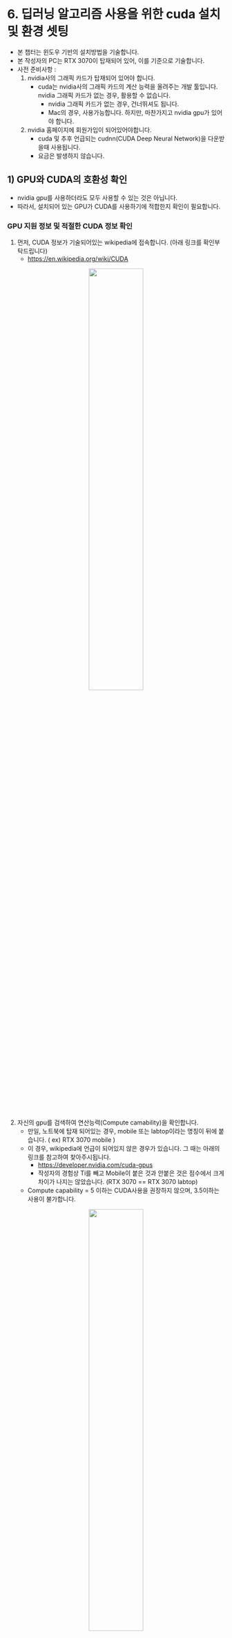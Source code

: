 # 6. 딥러닝 알고리즘 사용을 위한 cuda 설치 및 환경 셋팅
- 본 챕터는 윈도우 기반의 설치방법을 기술합니다.
- 본 작성자의 PC는 RTX 3070이 탑재되어 있어, 이를 기준으로 기술합니다.
- 사전 준비사항 :
    1. nvidia사의 그래픽 카드가 탑재되어 있어야 합니다.
        - cuda는 nvidia사의 그래픽 카드의 계산 능력을 올려주는 개발 툴입니다. nvidia 그래픽 카드가 없는 경우, 활용할 수 없습니다.
            - nvidia 그래픽 카드가 없는 경우, 건너뛰셔도 됩니다.
            - Mac의 경우, 사용가능합니다. 하지만, 마찬가지고 nvidia gpu가 있어야 합니다.
    2. nvidia 홈페이지에 회원가입이 되어있어야합니다.
        - cuda 및 추후 언급되는 cudnn(CUDA Deep Neural Network)을 다운받을때 사용됩니다.
        - 요금은 발생하지 않습니다.

## 1) GPU와 CUDA의 호환성 확인
- nvidia gpu를 사용하더라도 모두 사용할 수 있는 것은 아닙니다.
- 따라서, 설치되어 있는 GPU가 CUDA를 사용하기에 적합한지 확인이 필요합니다.

### GPU 지원 정보 및 적절한 CUDA 정보 확인
1. 먼저, CUDA 정보가 기술되어있는 wikipedia에 접속합니다. (아래 링크를 확인부탁드립니다)
    - https://en.wikipedia.org/wiki/CUDA
<center><img src = "./img/cuda_install/compute_capa.png" width = "50%" height = "50%"/></center>

2. 자신의 gpu를 검색하여 연산능력(Compute camability)을 확인합니다.
    - 만일, 노트북에 탑재 되어있는 경우, mobile 또는 labtop이라는 명칭이 뒤에 붙습니다. ( ex) RTX 3070 mobile )
    - 이 경우, wikipedia에 언급이 되어있지 않은 경우가 있습니다. 그 때는 아래의 링크를 참고하여 찾아주시됩니다.      
        - https://developer.nvidia.com/cuda-gpus
        - 작성자의 경험상 Ti를 빼고 Mobile이 붙은 것과 안붙은 것은 점수에서 크게 차이가 나지는 않았습니다. (RTX 3070 == RTX 3070 labtop)
    - Compute capability = 5 이하는 CUDA사용을 권장하지 않으며, 3.5이하는 사용이 불가합니다.
<center><img src = "./img/cuda_install/gpu_compute_capability_check.png" width = "50%" height = "50%"/></center>

3. Compute capability항목에서 앞서 확인한 정보를 비교하여 cuda 버전을 확인한다.
    - 이 과정은 적절한 CUDA버전을 확인하기 위함입니다.
    - 초록색으로 색이 칠해져 있는 version은 설치가 가능한 버전입니다.
    - 하지만, 적절한 버전보다 높은 버전 또는 낮은 버전을 사용해도 가능합니다만, 온전한 하드웨어의 성능을 사용하기 위해서는 적절한 CUDA버전을 활용하는 것이 좋습니다.
        - 참고사항) 최근 딥러닝 기술이 발전하면서 10.0 미만의 cuda는 거의 사용되진 않습니다.
    - 본 PC에 탑재되어있는 GPU에 따르면 **CUDA버전은 11.1 ~ 11.4 버전**을 사용을 해야하나(검정색 표시), 차후 **딥러닝 및 cudnn의 지원을 위해 12.8버전**을 설치합니다.   
    (관련 내용을 뒤에 추가 언급이 있습니다.)
<center><img src = "./img/cuda_install/cuda_version_check.png" width = "50%" height = "50%"/></center>

## 2) CUDA 설치
- 아래의 링크에 입장하여 위에서 확인된 버전 정보를 토대로 CUDA 설치 페이지로 입장합니다.   
https://developer.nvidia.com/cuda-toolkit-archive
<center><img src = "./img/cuda_install/cuda_download_page.png" width = "50%" height = "50%"/></center>

- 아래의 그림과 같이 해당되는 옵션을 클릭후, download를 클릭합니다.
    - installer Type은 되도록 exe(local)을 선택하는 것이 좋습니다.
        - local = 설치를 위한 모든 파일을 exe형태로 제공
        - network = 필요한 파일만 제공하고 네트워크로 custom으로 설치가 가능
        - 따라서 cuda에 대해서 잘 모르는 개발자는 local로 설치하는 것이 오류발생을 줄일 수 있습니다. 
<center><img src = "./img/cuda_install/cuda_download_option.png" width = "50%" height = "50%"/></center>

- exe파일을 다운받아 설치를 진행합니다.

- 설치가 완료되었습니다.

## 3) cudnn(CUDA Deep Neural Network) 다운로드 및 적용
- cudnn은 DNN(심층 신경망)을 위한 GPU에 액세스된 라이브러리 입니다.
- 신경망은 y = ax + b라는 식의 모음(행렬)이고, 이 식이 수천개에서 수만개를 계산해야하는 프로그램으로 GPU의 병렬처리가 필요합니다.
    - 이를 위해, gpu와 직접적으로 데이터를 주고 받을수 있는 cuda를 활용하여 데이터를 gpu로 넣고, gpu에서 행렬 계산이 특화되어있는 cudnn으로 계산속도를 높힐 수 있습니다.
- 본 글의 버전은 9.7.0버전을 활용하며, 사유는 아래와 같다.
    1. cuDNN의 공식 설명 문서에 GPU Volta 이상 권장 구성은 CUDA 12.8, cuDNN 9.7.0라고 기재되어있었습니다. - 12.8 버전을 선정한 사유
        - 이 버전의 조합이 최상의 성능을 낼수 있다고 합니다.
    2. 11.8 버전 이하는 정적 linking을 사용할 수 없다. - cuda 버전을 11.8이상인 버전을 선정한 사유
    2. RNN을 제대로 활용하려면, 11.5이상의 cuda가 있어야한다고, 공식 문서에 설명되어 있습니다. - 11.5 이하버전을 고려하지 않은 이유

1. 먼저, cuda를 설치했던것 처럼 하단의 링크로 이동하여, option을 선택한 후, download합니다.
    - https://developer.nvidia.com/cudnn-downloads
<center><img src = "./img/cuDNN_download_page.png" width = "50%" height = "50%"/></center>
<center><img src = "./img/cuDNN_download_option.png" width = "50%" height = "50%"/></center>

2. 다운받은 cudnn 압축폴더의 압축을 풉니다.

3. 폴더 2개를 열어 하나는 CUDA경로에, 또 하나는 cudnn압축을 푼 상태로 띄웁니다. 
    - 일반적으로 cuda설치 경로를 변경하지 않았다면, 다음과 같습니다. "C:\Program Files\NVIDIA GPU Computing Toolkit\CUDA\v12.8"
    - 아래와 같이 해당폴더 3개를 cuda 폴더에 붙여넣습니다.
    <center><img src = "./img/cudnn_copy.png" width = "50%" height = "50%"/></center>

## 4) 환경변수 및 CUDA등록 확인하기
- 환경 변수는 프로세스가 어떠한 작업을 할 때 필요로 하는 정보를 손쉽게 접근/처리할 수 있도록 해주는 것입니다.
- 예전에는 CUDA를 설치하면 사용자(개발자)가 직접 환경변수를 추가하였는데, 변경되어 자동으로 등록이 될것입니다.
- 하지만, 등록되어있지 않다면 아래 내용을 따라하며, 등록해주시면 됩니다.

1. 시스템 환경 변수 편집을 구동합니다.
    <center><img src = "./img/variable_path/0.png" width = "50%" height = "50%"/></center>

2. 고급 탭에서 환경변수를 클릭합니다.
<center><img src = "./img/variable_path/1.png" width = "50%" height = "50%"/></center>

3. 환경변수가 잘 들어가 있는지 확인합니다.
<center><img src = "./img/variable_path/2.png" width = "50%" height = "50%"/></center>

4. 만약 등록되어 있지 않다면 아래의 이미지와 같이 추가 하시면됩니다. 
<center><img src = "./img/variable_path/3.png" width = "50%" height = "50%"/></center><center><img src = "./img/variable_path/4.png" width = "50%" height = "50%"/></center>

5. 최종적으로 CUDA가 잘 설치되었는지 확인합니다.
    - 명령 프롬프틑 열어 아래 명령어를 치고 결과가 나오면 설치가 잘된것입니다.
    ```nvcc --version ```, ```nvidia-smi```
<center><img src = "./img/20250202_212233.png" width = "50%" height = "50%"/></center>